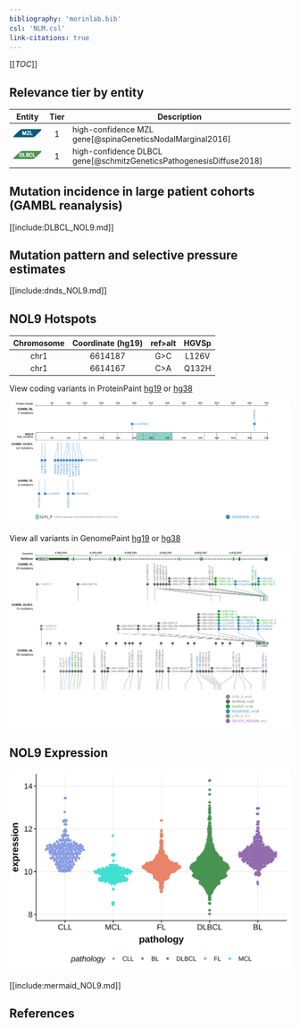 ```yaml
---
bibliography: 'morinlab.bib'
csl: 'NLM.csl'
link-citations: true
---
```

[[_TOC_]]


## Relevance tier by entity

|Entity|Tier|Description               |
|:------:|:----:|--------------------------|
|![MZL](images/icons/MZL_tier1.png)|1|high-confidence MZL gene[@spinaGeneticsNodalMarginal2016]|
|![DLBCL](images/icons/DLBCL_tier1.png) |1   |high-confidence DLBCL gene[@schmitzGeneticsPathogenesisDiffuse2018]|

## Mutation incidence in large patient cohorts (GAMBL reanalysis)

[[include:DLBCL_NOL9.md]]

## Mutation pattern and selective pressure estimates

[[include:dnds_NOL9.md]]

## NOL9 Hotspots

| Chromosome |Coordinate (hg19) | ref>alt | HGVSp | 
 | :---:| :---: | :--: | :---: |
| chr1 | 6614187 | G>C | L126V |
| chr1 | 6614167 | C>A | Q132H |

View coding variants in ProteinPaint [hg19](https://morinlab.github.io/LLMPP/GAMBL/NOL9_protein.html)  or [hg38](https://morinlab.github.io/LLMPP/GAMBL/NOL9_protein_hg38.html)

![](images/proteinpaint/NOL9_NM_024654.svg)

View all variants in GenomePaint [hg19](https://morinlab.github.io/LLMPP/GAMBL/NOL9.html)  or [hg38](https://morinlab.github.io/LLMPP/GAMBL/NOL9_hg38.html)

![](images/proteinpaint/NOL9.svg)

## NOL9 Expression
![](images/gene_expression/NOL9_by_pathology.svg)
<!-- ORIGIN: spinaGeneticsNodalMarginal2016b -->
<!-- DLBCL: schmitzGeneticsPathogenesisDiffuse2018a -->
<!-- MZL: spinaGeneticsNodalMarginal2016b -->

[[include:mermaid_NOL9.md]]

## References

